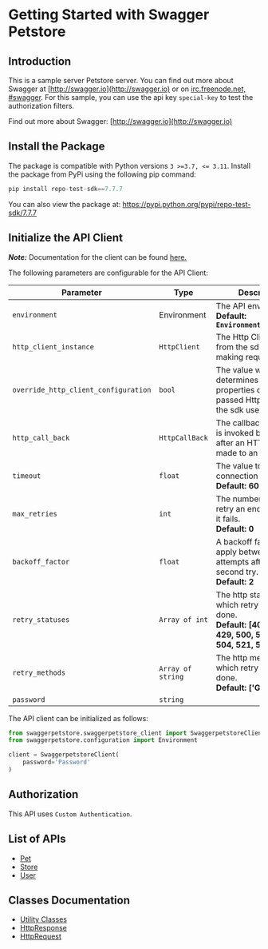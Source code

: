 
# Getting Started with Swagger Petstore

## Introduction

This is a sample server Petstore server.  You can find out more about Swagger at [http://swagger.io](http://swagger.io) or on [irc.freenode.net, #swagger](http://swagger.io/irc/).  For this sample, you can use the api key `special-key` to test the authorization filters.

Find out more about Swagger: [http://swagger.io](http://swagger.io)

## Install the Package

The package is compatible with Python versions `3 >=3.7, <= 3.11`.
Install the package from PyPi using the following pip command:

```python
pip install repo-test-sdk==7.7.7
```

You can also view the package at:
https://pypi.python.org/pypi/repo-test-sdk/7.7.7

## Initialize the API Client

**_Note:_** Documentation for the client can be found [here.](https://www.github.com/sdks-io/new-private-repo/tree/7.7.7/doc/client.md)

The following parameters are configurable for the API Client:

| Parameter | Type | Description |
|  --- | --- | --- |
| `environment` | Environment | The API environment. <br> **Default: `Environment.PRODUCTION`** |
| `http_client_instance` | `HttpClient` | The Http Client passed from the sdk user for making requests |
| `override_http_client_configuration` | `bool` | The value which determines to override properties of the passed Http Client from the sdk user |
| `http_call_back` | `HttpCallBack` | The callback value that is invoked before and after an HTTP call is made to an endpoint |
| `timeout` | `float` | The value to use for connection timeout. <br> **Default: 60** |
| `max_retries` | `int` | The number of times to retry an endpoint call if it fails. <br> **Default: 0** |
| `backoff_factor` | `float` | A backoff factor to apply between attempts after the second try. <br> **Default: 2** |
| `retry_statuses` | `Array of int` | The http statuses on which retry is to be done. <br> **Default: [408, 413, 429, 500, 502, 503, 504, 521, 522, 524]** |
| `retry_methods` | `Array of string` | The http methods on which retry is to be done. <br> **Default: ['GET', 'PUT']** |
| `password` | `string` |  |

The API client can be initialized as follows:

```python
from swaggerpetstore.swaggerpetstore_client import SwaggerpetstoreClient
from swaggerpetstore.configuration import Environment

client = SwaggerpetstoreClient(
    password='Password'
)
```

## Authorization

This API uses `Custom Authentication`.

## List of APIs

* [Pet](https://www.github.com/sdks-io/new-private-repo/tree/7.7.7/doc/controllers/pet.md)
* [Store](https://www.github.com/sdks-io/new-private-repo/tree/7.7.7/doc/controllers/store.md)
* [User](https://www.github.com/sdks-io/new-private-repo/tree/7.7.7/doc/controllers/user.md)

## Classes Documentation

* [Utility Classes](https://www.github.com/sdks-io/new-private-repo/tree/7.7.7/doc/utility-classes.md)
* [HttpResponse](https://www.github.com/sdks-io/new-private-repo/tree/7.7.7/doc/http-response.md)
* [HttpRequest](https://www.github.com/sdks-io/new-private-repo/tree/7.7.7/doc/http-request.md)

